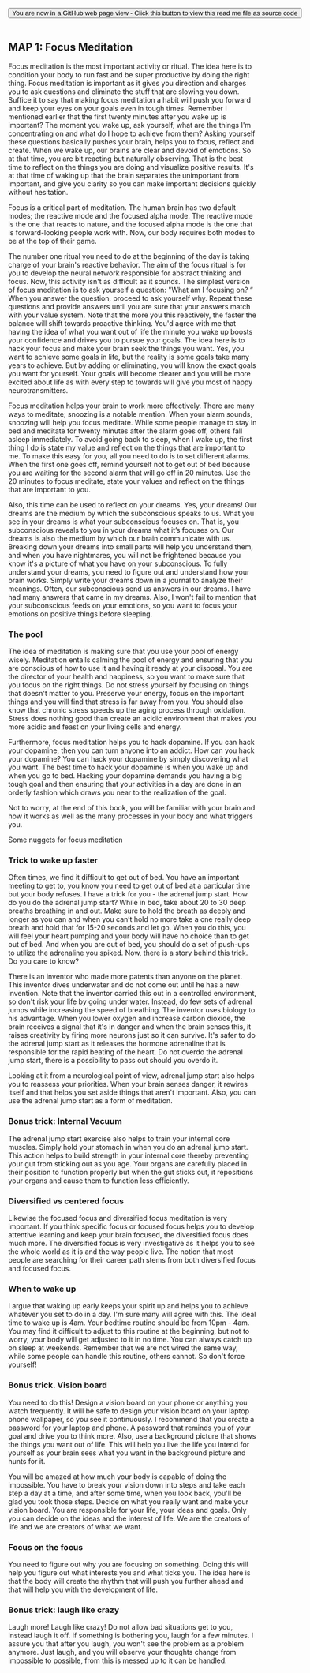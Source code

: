 <span style=display:none; >[You are now in a GitHub source code view - click this link to view Read Me file as a web page]( https://launchandlearn.github.io/index.html#online-version2/map-01-focus-meditation.md "View file as a web page." ) </span>

<div><input type=button class = 'btn btn-secondary btn-sm' onclick="window.location.href='https://github.com/launchandlearn/launchandlearn.github.io/blob/master/online-version2/map-01-focus-meditation.md'";
value='You are now in a GitHub web page view - Click this button to view this read me file as source code' class="btn btn-primary" title="Download versions available for you to remix" ></div>

<br>

## MAP 1: Focus Meditation

Focus meditation is the most important activity or ritual. The idea here is to condition your body to run fast and be super productive by doing the right thing. Focus meditation is important as it gives you direction and charges you to ask questions and eliminate the stuff that are slowing you down. Suffice it to say that making focus meditation a habit will push you forward and keep your eyes on your goals even in tough times. Remember I mentioned earlier that the first twenty minutes after you wake up is important? The moment you wake up, ask yourself, what are the things I'm concentrating on and what do I hope to achieve from them? Asking yourself these questions basically pushes your brain, helps you to focus, reflect and create. When we wake up, our brains are clear and devoid of emotions. So at that time, you are bit reacting but naturally observing. That is the best time to reflect on the things you are doing and visualize positive results. It's at that time of waking up that the brain separates the unimportant from important, and give you clarity so you can make important decisions quickly without hesitation.

Focus is a critical part of meditation. The human brain has two default modes; the reactive mode and the focused alpha mode. The reactive mode is the one that reacts to nature, and the focused alpha mode is the one that is forward-looking people work with. Now, our body requires both modes to be at the top of their game.

The number one ritual you need to do at the beginning of the day is taking charge of your brain's reactive behavior. The aim of the focus ritual is for you to develop the neural network responsible for abstract thinking and focus. Now, this activity isn't as difficult as it sounds. The simplest version of focus meditation is to ask yourself a question: "What am I focusing on? “ When you answer the question, proceed to ask yourself why. Repeat these questions and provide answers until you are sure that your answers match with your value system. Note that the more you this reactively, the faster the balance will shift towards proactive thinking. You'd agree with me that having the idea of what you want out of life the minute you wake up boosts your confidence and drives you to pursue your goals. The idea here is to hack your focus and make your brain seek the things you want. Yes, you want to achieve some goals in life, but the reality is some goals take many years to achieve. But by adding or eliminating, you will know the exact goals you want for yourself. Your goals will become clearer and you will be more excited about life as with every step to towards will give you most of happy neurotransmitters.

Focus meditation helps your brain to work more effectively. There are many ways to meditate; snoozing is a notable mention. When your alarm sounds, snoozing will help you focus meditate. While some people manage to stay in bed and meditate for twenty minutes after the alarm goes off, others fall asleep immediately. To avoid going back to sleep, when I wake up, the first thing I do is state my value and reflect on the things that are important to me. To make this easy for you, all you need to do is to set different alarms. When the first one goes off, remind yourself not to get out of bed because you are waiting for the second alarm that will go off in 20 minutes. Use the 20 minutes to focus meditate, state your values and reflect on the things that are important to you.

Also, this time can be used to reflect on your dreams. Yes, your dreams! Our dreams are the medium by which the subconscious speaks to us. What you see in your dreams is what your subconscious focuses on. That is, you subconscious reveals to you in your dreams what it’s focuses on. Our dreams is also the medium by which our brain communicate with us. Breaking down your dreams into small parts will help you understand them, and when you have nightmares, you will not be frightened because you know it's a picture of what you have on your subconscious. To fully understand your dreams, you need to figure out and understand how your brain works. Simply write your dreams down in a journal to analyze their meanings. Often, our subconscious send us answers in our dreams. I have had many answers that came in my dreams. Also, I won't fail to mention that your subconscious feeds on your emotions, so you want to focus your emotions on positive things before sleeping.

### The pool

The idea of meditation is making sure that you use your pool of energy wisely. Meditation entails calming the pool of energy and ensuring that you are conscious of how to use it and having it ready at your disposal. You are the director of your health and happiness, so you want to make sure that you focus on the right things. Do not stress yourself by focusing on things that doesn't matter to you. Preserve your energy, focus on the important things and you will find that stress is far away from you. You should also know that chronic stress speeds up the aging process through oxidation. Stress does nothing good than create an acidic environment that makes you more acidic and feast on your living cells and energy.

Furthermore, focus meditation helps you to hack dopamine. If you can hack your dopamine, then you can turn anyone into an addict. How can you hack your dopamine? You can hack your dopamine by simply discovering what you want. The best time to hack your dopamine is when you wake up and when you go to bed. Hacking your dopamine demands you having a big tough goal and then ensuring that your activities in a day are done in an orderly fashion which draws you near to the realization of the goal.

Not to worry, at the end of this book, you will be familiar with your brain and how it works as well as the many processes in your body and what triggers you.

Some nuggets for focus meditation

### Trick to wake up faster

Often times, we find it difficult to get out of bed. You have an important meeting to get to, you know you need to get out of bed at a particular time but your body refuses. I have a trick for you - the adrenal jump start. How do you do the adrenal jump start? While in bed, take about 20 to 30 deep breaths breathing in and out. Make sure to hold the breath as deeply and longer as you can and when you can’t hold no more take a one really deep breath and hold that for 15-20 seconds and let go. When you do this, you will feel your heart pumping and your body will have no choice than to get out of bed. And when you are out of bed, you should do a set of push-ups to utilize the adrenaline you spiked. Now, there is a story behind this trick. Do you care to know?

There is an inventor who made more patents than anyone on the planet. This inventor dives underwater and do not come out until he has a new invention. Note that the inventor carried this out in a controlled environment, so don't risk your life by going under water. Instead, do few sets of adrenal jumps while increasing the speed of breathing. The inventor uses biology to his advantage. When you lower oxygen and increase carbon dioxide, the brain receives a signal that it's in danger and when the brain senses this, it raises creativity by firing more neurons just so it can survive. It's safer to do the adrenal jump start as it releases the hormone adrenaline that is responsible for the rapid beating of the heart. Do not overdo the adrenal jump start, there is a possibility to pass out should you overdo it.

Looking at it from a neurological point of view, adrenal jump start also helps you to reassess your priorities. When your brain senses danger, it rewires itself and that helps you set aside things that aren't important. Also, you can use the adrenal jump start as a form of meditation.

### Bonus trick: Internal Vacuum

The adrenal jump start exercise also helps to train your internal core muscles. Simply hold your stomach in when you do an adrenal jump start. This action helps to build strength in your internal core thereby preventing your gut from sticking out as you age. Your organs are carefully placed in their position to function properly but when the gut sticks out, it repositions your organs and cause them to function less efficiently.

### Diversified vs centered focus

Likewise the focused focus and diversified focus meditation is very important. If you think specific focus or focused focus helps you to develop attentive learning and keep your brain focused, the diversified focus does much more. The diversified focus is very investigative as it helps you to see the whole world as it is and the way people live. The notion that most people are searching for their career path stems from both diversified focus and focused focus.


### When to wake up

I argue that waking up early keeps your spirit up and helps you to achieve whatever you set to do in a day. I'm sure many will agree with this. The ideal time to wake up is 4am. Your bedtime routine should be from 10pm - 4am. You may find it difficult to adjust to this routine at the beginning, but not to worry, your body will get adjusted to it in no time. You can always catch up on sleep at weekends. Remember that we are not wired the same way, while some people can handle this routine, others cannot. So don't force yourself!


### Bonus trick. Vision board

You need to do this! Design a vision board on your phone or anything you watch frequently. It will be safe to design your vision board on your laptop phone wallpaper, so you see it continuously. I recommend that you create a password for your laptop and phone. A password that reminds you of your goal and drive you to think more. Also, use a background picture that shows the things you want out of life. This will help you live the life you intend for yourself as your brain sees what you want in the background picture and hunts for it.

You will be amazed at how much your body is capable of doing the impossible. You have to break your vision down into steps and take each step a day at a time, and after some time, when you look back, you'll be glad you took those steps. Decide on what you really want and make your vision board.  You are responsible for your life, your ideas and goals. Only you can decide on the ideas and the interest of life. We are the creators of life and we are creators of what we want.

### Focus on the focus

You need to figure out why you are focusing on something. Doing this will help you figure out what interests you and what ticks you. The idea here is that the body will create the rhythm that will push you further ahead and that will help you with the development of life.

### Bonus trick: laugh like crazy

Laugh more! Laugh like crazy! Do not allow bad situations get to you, instead laugh it off. If something is bothering you, laugh for a few minutes. I assure you that after you laugh, you won't see the problem as a problem anymore. Just laugh, and you will observe your thoughts change from impossible to possible, from this is messed up to it can be handled.
